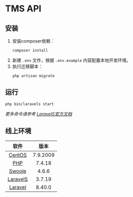# TMS API

## 安装

1. 安装composer依赖：
    ```shell
    composer install
    ```
2. 新建 `.env` 文件，根据 `.env.example` 内容配置本地开发环境。
3. 执行迁移脚本：
    ```shell
    php artisan migrate
    ```

## 运行

```shell
php bin/laravels start
```

*更多命令请参考 [LaravelS官方文档](https://github.com/hhxsv5/laravel-s/blob/master/README-CN.md#%E8%BF%90%E8%A1%8C)*

## 线上环境

|软件|版本|
|:---:|:---:|
|[CentOS](https://wiki.centos.org/action/show/Manuals/ReleaseNotes/CentOS7.2009?action=show&redirect=Manuals%2FReleaseNotes%2FCentOS7)|7.9.2009|
|[PHP](https://www.php.net/ChangeLog-7.php#7.4.18)|7.4.18|
|[Swoole](https://www.swoole.com/)|4.6.6|
|[LaravelS](https://github.com/hhxsv5/laravel-s/blob/master/README-CN.md)|3.7.19|
|[Laravel](https://laravel.com/docs/8.x)|8.40.0|
